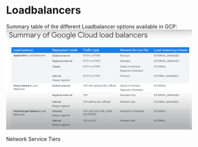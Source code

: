 # Loadbalancers

Summary table of the different Loadbalancer options available in GCP:
![img.png](pngs/loadbalancers.png)


Network Service Tiers